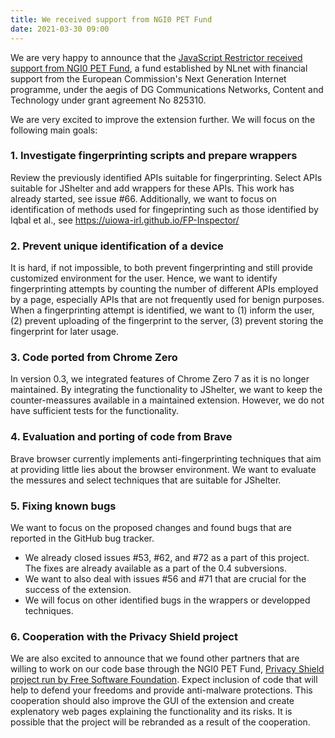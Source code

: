 ```yaml
---
title: We received support from NGI0 PET Fund
date: 2021-03-30 09:00
---
```


We are very happy to announce that the <a href="https://nlnet.nl/project/JSRestrictor/">JavaScript
Restrictor received support from NGI0 PET Fund</a>, a fund established by NLnet with financial
support from the European Commission's Next Generation Internet programme, under the aegis of DG
Communications Networks, Content and Technology under grant agreement No 825310.

We are very excited to improve the extension further. We will focus on the following main goals:

### 1. Investigate fingerprinting scripts and prepare wrappers

Review the previously identified APIs suitable for fingerprinting. Select APIs suitable for JShelter and
add wrappers for these APIs. This work has already started, see issue #66. Additionally, we want to focus
on identification of methods used for fingeprinting such as those identified by Iqbal et al., see
https://uiowa-irl.github.io/FP-Inspector/

### 2. Prevent unique identification of a device

It is hard, if not impossible, to both prevent fingerprinting and still provide customized environment
for the user. Hence, we want to identify fingerprinting attempts by counting the number of different
APIs employed by a page, especially APIs that are not frequently used for benign purposes. When
a fingerprinting attempt is identified, we want to (1) inform the user, (2) prevent uploading of the
fingerprint to the server, (3) prevent storing the fingerprint for later usage.

### 3. Code ported from Chrome Zero

In version 0.3, we integrated features of Chrome Zero 7 as it is no longer maintained. By
integrating the functionality to JShelter, we want to keep the counter-meassures available in a
maintained extension. However, we do not have sufficient tests for the functionality.

### 4. Evaluation and porting of code from Brave

Brave browser currently implements anti-fingerprinting techniques that aim at providing little lies
about the browser environment. We want to evaluate the messures and select techniques that are
suitable for JShelter.

### 5. Fixing known bugs

We want to focus on the proposed changes and found bugs that are reported in the GitHub bug tracker.

* We already closed issues #53, #62, and #72 as a part of this project. The fixes are already available as
	a part of the 0.4 subversions.
* We want to also deal with issues #56 and #71 that are crucial for the success of the extension.
* We will focus on other identified bugs in the wrappers or developped techniques.

### 6. Cooperation with the Privacy Shield project

We are also excited to announce that we found other partners that are willing to work on our code
base through the NGI0 PET Fund, <a href="https://nlnet.nl/project/JavascriptShield/">Privacy Shield
project run by Free Software Foundation</a>. Expect inclusion of code that will help to defend your
freedoms and provide anti-malware protections. This cooperation should also improve the GUI of the
extension and create explenatory web pages explaining the functionality and its risks. It is
possible that the project will be rebranded as a result of the cooperation.
